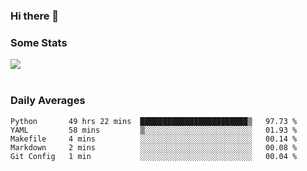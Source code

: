 ### Hi there 👋

<!--
**haruishi43/haruishi43** is a ✨ _special_ ✨ repository because its `README.md` (this file) appears on your GitHub profile.

Here are some ideas to get you started:

- 🔭 I’m currently working on ...
- 🌱 I’m currently learning ...
- 👯 I’m looking to collaborate on ...
- 🤔 I’m looking for help with ...
- 💬 Ask me about ...
- 📫 How to reach me: ...
- 😄 Pronouns: ...
- ⚡ Fun fact: ...
-->

### Some Stats
<div>
  <img align="center" src="https://github-readme-stats.vercel.app/api?username=haruishi43&count_private=true&show_icons=true" />
</div>

</br>

### Daily Averages

<!--START_SECTION:waka-->
```text
Python       49 hrs 22 mins  ████████████████████████▒   97.73 % 
YAML         58 mins         ▒░░░░░░░░░░░░░░░░░░░░░░░░   01.93 % 
Makefile     4 mins          ░░░░░░░░░░░░░░░░░░░░░░░░░   00.14 % 
Markdown     2 mins          ░░░░░░░░░░░░░░░░░░░░░░░░░   00.08 % 
Git Config   1 min           ░░░░░░░░░░░░░░░░░░░░░░░░░   00.04 % 
```
<!--END_SECTION:waka-->
